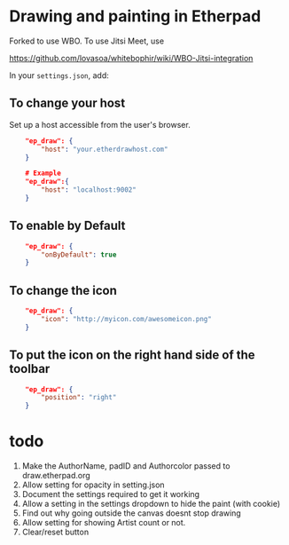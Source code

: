 # Drawing and painting in Etherpad

Forked to use WBO. To use Jitsi Meet, use 

https://github.com/lovasoa/whitebophir/wiki/WBO-Jitsi-integration

In your `settings.json`, add:

## To change your host 

Set up a host accessible from the user's browser.

```json
    "ep_draw": {
        "host": "your.etherdrawhost.com"
    }

    # Example
    "ep_draw":{
        "host": "localhost:9002"
    }
```
## To enable by Default

```json
    "ep_draw": {
        "onByDefault": true
    }
```

## To change the icon

```json
    "ep_draw": {
        "icon": "http://myicon.com/awesomeicon.png"
    }
```

## To put the icon on the right hand side of the toolbar
```json
    "ep_draw": {
        "position": "right"
    }
```



todo
====

1. Make the AuthorName, padID and Authorcolor passed to draw.etherpad.org
1. Allow setting for opacity in setting.json
1. Document the settings required to get it working
1. Allow a setting in the settings dropdown to hide the paint (with cookie)
1. Find out why going outside the canvas doesnt stop drawing
1. Allow setting for showing Artist count or not.
1. Clear/reset button
